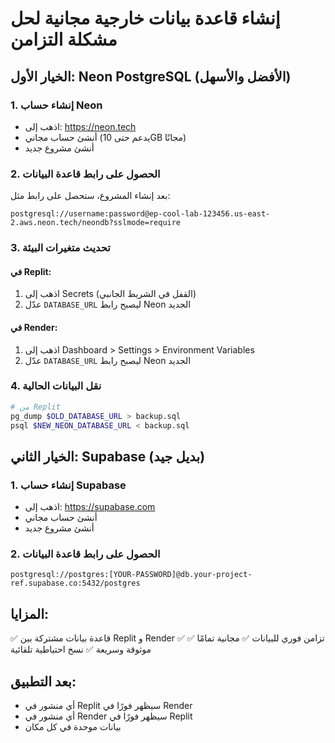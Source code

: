 # إنشاء قاعدة بيانات خارجية مجانية لحل مشكلة التزامن

## الخيار الأول: Neon PostgreSQL (الأفضل والأسهل)

### 1. إنشاء حساب Neon
- اذهب إلى: https://neon.tech
- أنشئ حساب مجاني (يدعم حتى 10GB مجانًا)
- أنشئ مشروع جديد

### 2. الحصول على رابط قاعدة البيانات
بعد إنشاء المشروع، ستحصل على رابط مثل:
```
postgresql://username:password@ep-cool-lab-123456.us-east-2.aws.neon.tech/neondb?sslmode=require
```

### 3. تحديث متغيرات البيئة

#### في Replit:
1. اذهب إلى Secrets (القفل في الشريط الجانبي)
2. عدّل `DATABASE_URL` ليصبح رابط Neon الجديد

#### في Render:
1. اذهب إلى Dashboard > Settings > Environment Variables
2. عدّل `DATABASE_URL` ليصبح رابط Neon الجديد

### 4. نقل البيانات الحالية
```bash
# من Replit
pg_dump $OLD_DATABASE_URL > backup.sql
psql $NEW_NEON_DATABASE_URL < backup.sql
```

## الخيار الثاني: Supabase (بديل جيد)

### 1. إنشاء حساب Supabase
- اذهب إلى: https://supabase.com
- أنشئ حساب مجاني
- أنشئ مشروع جديد

### 2. الحصول على رابط قاعدة البيانات
```
postgresql://postgres:[YOUR-PASSWORD]@db.your-project-ref.supabase.co:5432/postgres
```

## المزايا:
✅ قاعدة بيانات مشتركة بين Replit و Render
✅ تزامن فوري للبيانات
✅ مجانية تمامًا
✅ موثوقة وسريعة
✅ نسخ احتياطية تلقائية

## بعد التطبيق:
- أي منشور في Replit سيظهر فورًا في Render
- أي منشور في Render سيظهر فورًا في Replit
- بيانات موحدة في كل مكان